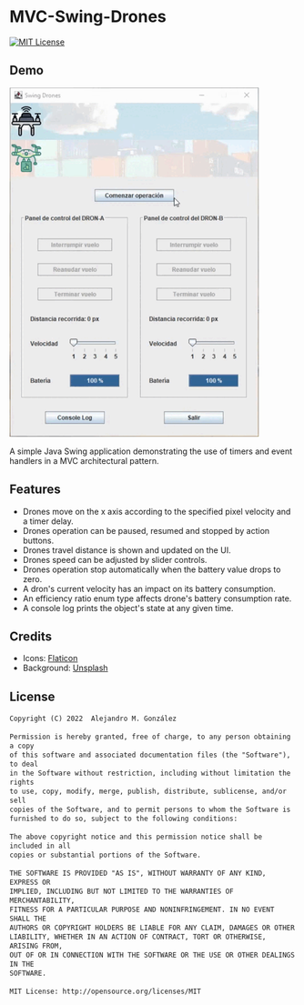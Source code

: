MVC-Swing-Drones
===============
[![MIT License](https://img.shields.io/badge/License-MIT-green.svg)](https://choosealicense.com/licenses/mit/)

Demo
----------
![Demo animation](/demo.gif)

A simple Java Swing application demonstrating the use of timers and event handlers in a MVC architectural pattern.

Features
-------------------
* Drones move on the x axis according to the specified pixel velocity and a timer delay.
* Drones operation can be paused, resumed and stopped by action buttons.
* Drones travel distance is shown and updated on the UI.
* Drones speed can be adjusted by slider controls.
* Drones operation stop automatically when the battery value drops to zero.
* A dron's current velocity has an impact on its battery consumption.
* An efficiency ratio enum type affects drone's battery consumption rate.
* A console log prints the object's state at any given time.


Credits
-------------------

* Icons: [Flaticon](https://www.flaticon.com/)
* Background: [Unsplash](https://www.unsplash.com/)


License
--------
    Copyright (C) 2022  Alejandro M. González
    
    Permission is hereby granted, free of charge, to any person obtaining a copy
    of this software and associated documentation files (the "Software"), to deal
    in the Software without restriction, including without limitation the rights
    to use, copy, modify, merge, publish, distribute, sublicense, and/or sell
    copies of the Software, and to permit persons to whom the Software is
    furnished to do so, subject to the following conditions:
    
    The above copyright notice and this permission notice shall be included in all
    copies or substantial portions of the Software.
    
    THE SOFTWARE IS PROVIDED "AS IS", WITHOUT WARRANTY OF ANY KIND, EXPRESS OR
    IMPLIED, INCLUDING BUT NOT LIMITED TO THE WARRANTIES OF MERCHANTABILITY,
    FITNESS FOR A PARTICULAR PURPOSE AND NONINFRINGEMENT. IN NO EVENT SHALL THE
    AUTHORS OR COPYRIGHT HOLDERS BE LIABLE FOR ANY CLAIM, DAMAGES OR OTHER
    LIABILITY, WHETHER IN AN ACTION OF CONTRACT, TORT OR OTHERWISE, ARISING FROM,
    OUT OF OR IN CONNECTION WITH THE SOFTWARE OR THE USE OR OTHER DEALINGS IN THE
    SOFTWARE.
    
    MIT License: http://opensource.org/licenses/MIT
